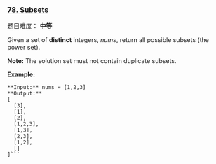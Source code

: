 ### [78\. Subsets](https://leetcode-cn.com/problems/subsets/description/)

题目难度： **中等**



Given a set of **distinct** integers, _nums_, return all possible subsets (the power set).

**Note:** The solution set must not contain duplicate subsets.

**Example:**

```
**Input:** nums = [1,2,3]
**Output:**
[
  [3],
  [1],
  [2],
  [1,2,3],
  [1,3],
  [2,3],
  [1,2],
  []
]```